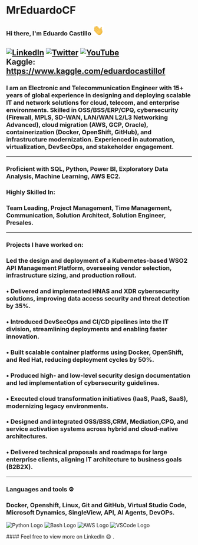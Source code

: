 # MrEduardoCF
### Hi there, I'm Eduardo Castillo  <img src="https://raw.githubusercontent.com/MrCastilloF/MrCastilloF/main/image/wave.gif" width="30px">
[![LinkedIn](https://img.shields.io/badge/linkedin-%230077B5.svg?style=for-the-badge&logo=linkedin&logoColor=white)](https://www.linkedin.com/in/eduardo-castillo-b36291b8)
[![Twitter](https://img.shields.io/badge/Twitter-%231DA1F2.svg?style=for-the-badge&logo=Twitter&logoColor=white)](https://x.com/Eduardo39668243)
[![YouTube](https://img.shields.io/badge/YouTube-%23FF0000.svg?style=for-the-badge&logo=YouTube&logoColor=white)](https://www.youtube.com/@eduardocastillo1964)
<br>
Kaggle: https://www.kaggle.com/eduardocastillof
---
### I am an Electronic and Telecommunication Engineer with 15+ years of global experience in designing and deploying scalable IT and network solutions for cloud, telecom, and enterprise environments. Skilled in OSS/BSS/ERP/CPQ, cybersecurity (Firewall, MPLS, SD-WAN, LAN/WAN L2/L3 Networking Advanced), cloud migration (AWS, GCP, Oracle), containerization (Docker, OpenShift, GitHub), and infrastructure modernization. Experienced in automation, virtualization, DevSecOps, and stakeholder engagement.
---
###  Proficient with SQL, Python, Power BI, Exploratory Data Analysis, Machine Learning, AWS EC2.
### **Highly Skilled In:**
###  Team Leading, Project Management, Time Management, Communication, Solution Architect, Solution Engineer, Presales.
---
### Projects I have worked on:
### Led the design and deployment of a Kubernetes-based WSO2 API Management Platform, overseeing vendor selection, infrastructure sizing, and production rollout.
### • Delivered and implemented HNAS and XDR cybersecurity solutions, improving data access security and threat detection by 35%.
### • Introduced DevSecOps and CI/CD pipelines into the IT division, streamlining deployments and enabling faster innovation.
### • Built scalable container platforms using Docker, OpenShift, and Red Hat, reducing deployment cycles by 50%.
### • Produced high- and low-level security design documentation and led implementation of cybersecurity guidelines.
### • Executed cloud transformation initiatives (IaaS, PaaS, SaaS), modernizing legacy environments.
### • Designed and integrated OSS/BSS,CRM, Mediation,CPQ, and service activation systems across hybrid and cloud-native architectures.
### • Delivered technical proposals and roadmaps for large enterprise clients, aligning IT architecture to business goals (B2B2X).
---
### Languages and tools ⚙️
### Docker, Openshift, Linux, Git and GitHub, Virtual Studio Code, Microsoft Dynamics, SingleView, API, AI Agents, DevOPs.
<p>
<img src="https://cdn.worldvectorlogo.com/logos/python-5.svg" alt="Python Logo" width="50" height="50"/> <img src="https://cdn.worldvectorlogo.com/logos/bash-1.svg" alt="Bash Logo" width="50" height="50"/> <img src="https://cdn.worldvectorlogo.com/logos/aws-2.svg" alt="AWS Logo" width="50" height="50"/> <img src="https://cdn.worldvectorlogo.com/logos/visual-studio-code-1.svg" alt="VSCode Logo" width="50" height="50"/>
</p>
#### Feel free to view more on LinkedIn 😄 .

